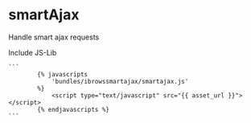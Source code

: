smartAjax
=========

Handle smart ajax requests


Include JS-Lib

    ```
            {% javascripts
                'bundles/ibrowssmartajax/smartajax.js'
            %}
                <script type="text/javascript" src="{{ asset_url }}"></script>
            {% endjavascripts %}
    ```